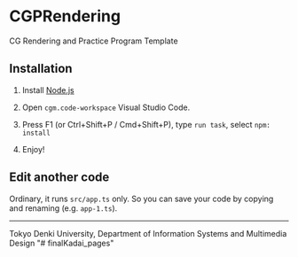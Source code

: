 # CGPRendering
CG Rendering and Practice Program Template


## Installation

1. Install [Node.js](https://nodejs.org/ja/)

2. Open `cgm.code-workspace` Visual Studio Code.

3. Press F1 (or Ctrl+Shift+P / Cmd+Shift+P), type `run task`, select `npm: install`

4. Enjoy!


## Edit another code

Ordinary, it runs `src/app.ts` only. So you can save your code by copying and renaming (e.g. `app-1.ts`).

---
Tokyo Denki University, Department of Information Systems and Multimedia Design
"# finalKadai_pages" 
